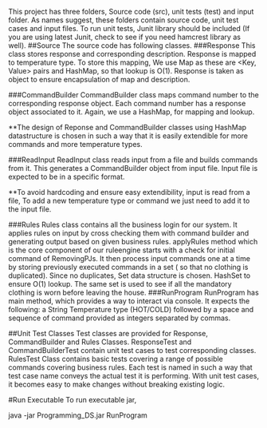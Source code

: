 This project has three folders, Source code (src), unit tests (test) and input folder. As names suggest, these folders contain source code, unit test cases and input files.
To run unit tests, Junit library should be included (If you are using latest Junit, check to see if you need hamcrest library as well).
##Source
The source code has following classes. 
###Response
This class stores response and corresponding description. Response is mapped to temperature type. To store this mapping, We use Map as these are <Key, Value> pairs and HashMap, so that lookup is O(1). Response is taken as object to ensure encapsulation of map and description. 

###CommandBuilder
CommandBuilder class maps command number to the corresponding response object.  Each command number has a response object associated to it. Again, we use a HashMap, for mapping and lookup.

**The design of Reponse and CommandBuilder classes using HashMap datastructure is chosen in such a way that it is easily extendible for more commands and more temperature types.

###ReadInput
ReadInput class reads input from a file and builds commands from it. This generates a CommandBuilder object from input file. Input file is expected to be in a specific format.

**To avoid hardcoding and ensure easy extendibility, input is read from a file, To add a new temperature type or command we just need to add it to the input file. 

###Rules
Rules class contains all the business login for our system. It applies rules on input by cross checking them with command builder and generating output based on given business rules. applyRules method which is the core component of our ruleengine starts with a check for initial command of RemovingPJs. It then process input commands one at a time by storing previously executed commands in a set ( so that no clothing is duplicated). Since no duplicates, Set data structure is chosen. HashSet to ensure O(1) lookup. The same set is used to see if all the mandatory clothing is worn before leaving the house.
###RunProgram
RunProgram has main method, which provides a way to interact via console. It expects the following: a String Temperature type (HOT/COLD) followed by a space and sequence of command provided as integers separated by commas.



##Unit Test Classes
Test classes are provided for Response, CommandBuilder and Rules Classes. ResponseTest and CommandBuilderTest contain unit test cases to test corresponding classes. 
RulesTest Class contains basic tests covering a range of possible commands covering business rules. Each test is named in such a way that test case name conveys the actual test it is performing. With unit test cases, it becomes easy to make changes without breaking existing logic.

#Run Executable
To run executable jar, 

java -jar Programming_DS.jar RunProgram

